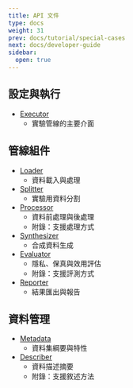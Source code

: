 ```yaml
---
title: API 文件
type: docs
weight: 31
prev: docs/tutorial/special-cases
next: docs/developer-guide
sidebar:
  open: true
---
```



## 設定與執行
- [Executor](./executor)
  - 實驗管線的主要介面

## 管線組件
- [Loader](./loader)
  - 資料載入與處理
- [Splitter](./splitter)
  - 實驗用資料分割
- [Processor](./processor)
  - 資料前處理與後處理
  - 附錄：支援處理方式
- [Synthesizer](./synthesizer)
  - 合成資料生成
- [Evaluator](./evaluator)
  - 隱私、保真與效用評估
  - 附錄：支援評測方式
- [Reporter](./reporter)
  - 結果匯出與報告

## 資料管理
- [Metadata](./metadata)
  - 資料集綱要與特性
- [Describer](./describer)
  - 資料描述摘要
  - 附錄：支援敘述方法